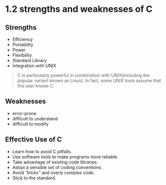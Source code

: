 # 1.2 strengths and weaknesses of C

## Strengths

- Efficiency
- Portability
- Power
- Flexibility
- Standard Library
- Integration with UNIX


> C is particularly powerful in combination with UNIX(including the popular variant known as Linux). In fact, some UNIX tools assume that the user knows C.


## Weaknesses

- error-prone
- difficult to understand
- difficult to modify

## Effective Use of C

- Learn how to avoid C pitfalls.
- Use software tools to make programs more reliable.
- Take advantage of existing code libraries.
- Adopt a sensible set of coding conventions.
- Avoid *"tricks"* and overly complex code.
- Stick to the standard.


